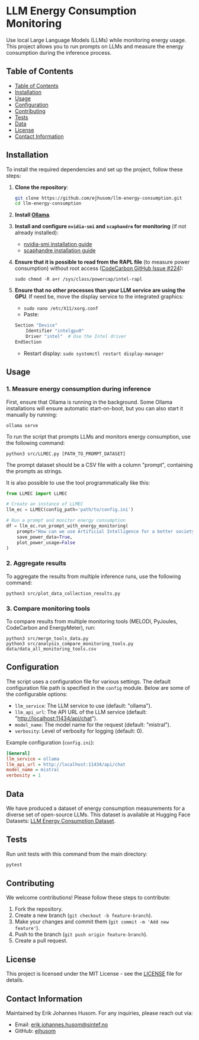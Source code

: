 # LLM Energy Consumption Monitoring

Use local Large Language Models (LLMs) while monitoring energy usage. This project allows you to run prompts on LLMs and measure the energy consumption during the inference process.

## Table of Contents

- [Table of Contents](#table-of-contents)
- [Installation](#installation)
- [Usage](#usage)
- [Configuration](#configuration)
- [Contributing](#contributing)
- [Tests](#tests)
- [Data](#data)
- [License](#license)
- [Contact Information](#contact-information)

## Installation

To install the required dependencies and set up the project, follow these steps:

1. **Clone the repository**:
   ```bash
   git clone https://github.com/ejhusom/llm-energy-consumption.git
   cd llm-energy-consumption
   ```

<!-- 2. **Create a virtual environment** (optional but recommended): -->
<!--    ```bash -->
<!--    python3 -m venv venv -->
<!--    source venv/bin/activate -->
<!--    ``` -->

<!-- 3. **Install the dependencies**: -->
<!--    ```bash -->
<!--    pip install -r requirements.txt -->
<!--    ``` -->

2. **Install [Ollama](https://ollama.com/)**.

3. **Install and configure `nvidia-smi` and `scaphandre` for monitoring** (if not already installed):
   - [nvidia-smi installation guide](https://developer.nvidia.com/nvidia-system-management-interface)
   - [scaphandre installation guide](https://github.com/hubblo-org/scaphandre)

4. **Ensure that it is possible to read from the RAPL file** (to measure power consumption) without root access ([CodeCarbon GitHub Issue #224](https://github.com/mlco2/codecarbon/issues/244)):
	```
	sudo chmod -R a+r /sys/class/powercap/intel-rapl
	```

5. **Ensure that no other processes than your LLM service are using the GPU**. If need be, move the display service to the integrated graphics:
	- `sudo nano /etc/X11/xorg.conf`
	- Paste:
	```bash
	Section "Device"
		Identifier "intelgpu0"
		Driver "intel"  # Use the Intel driver
	EndSection
	```
	- Restart display: `sudo systemctl restart display-manager`


## Usage

### 1. Measure energy consumption during inference

First, ensure that Ollama is running in the background. Some Ollama installations will ensure automatic start-on-boot, but you can also start it manually by running:

```
ollama serve
```

To run the script that prompts LLMs and monitors energy consumption, use the following command:

```
python3 src/LLMEC.py [PATH_TO_PROMPT_DATASET]
```

The prompt dataset should be a CSV file with a column "prompt", containing the prompts as strings.

It is also possible to use the tool programmatically like this:

```python
from LLMEC import LLMEC

# Create an instance of LLMEC
llm_ec = LLMEC(config_path='path/to/config.ini')

# Run a prompt and monitor energy consumption
df = llm_ec.run_prompt_with_energy_monitoring(
    prompt="How can we use Artificial Intelligence for a better society?",
    save_power_data=True,
    plot_power_usage=False
)
```

### 2. Aggregate results

To aggregate the results from multiple inference runs, use the following command:

```
python3 src/plot_data_collection_results.py
```

### 3. Compare monitoring tools

To compare results from multiple monitoring tools (MELODI, PyJoules, CodeCarbon and EnergyMeter), run:

```
python3 src/merge_tools_data.py
python3 src/analysis_compare_monitoring_tools.py data/data_all_monitoring_tools.csv
```

## Configuration

The script uses a configuration file for various settings. The default configuration file path is specified in the `config` module. Below are some of the configurable options:

- `llm_service`: The LLM service to use (default: "ollama").
- `llm_api_url`: The API URL of the LLM service (default: "<http://localhost:11434/api/chat>").
- `model_name`: The model name for the request (default: "mistral").
- `verbosity`: Level of verbosity for logging (default: 0).

Example configuration (`config.ini`):

```ini
[General]
llm_service = ollama
llm_api_url = http://localhost:11434/api/chat
model_name = mistral
verbosity = 1
```

## Data

We have produced a dataset of energy consumption measurements for a diverse set of open-source LLMs.
This dataset is available at Hugging Face Datasets: [LLM Energy Consumption Dataset](https://huggingface.co/datasets/ejhusom/llm-inference-energy-consumption).

## Tests

Run unit tests with this command from the main directory:

```bash
pytest
```

## Contributing

We welcome contributions! Please follow these steps to contribute:

1. Fork the repository.
2. Create a new branch (`git checkout -b feature-branch`).
3. Make your changes and commit them (`git commit -m 'Add new feature'`).
4. Push to the branch (`git push origin feature-branch`).
5. Create a pull request.

## License

This project is licensed under the MIT License - see the [LICENSE](LICENSE) file for details.

## Contact Information

Maintained by Erik Johannes Husom. For any inquiries, please reach out via:

- Email: <erik.johannes.husom@sintef.no>
- GitHub: [ejhusom](https://github.com/ejhusom)
